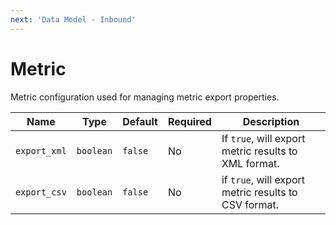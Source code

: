 ```yaml
---
next: 'Data Model - Inbound'
---
```


# Metric

Metric configuration used for managing metric export properties. 

| Name | Type | Default | Required | Description |
| --- | --- | --- | --- | --- |
| `export_xml` | `boolean` | `false` | No | If `true`, will export metric results to XML format. |
| `export_csv` | `boolean` | `false` | No | if `true`, will export metric results to CSV format. |